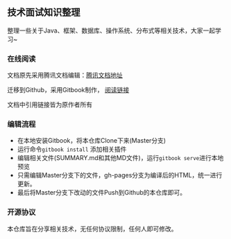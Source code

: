 ## 技术面试知识整理

整理一些关于Java、框架、数据库、操作系统、分布式等相关技术，大家一起学习~

### 在线阅读

文档原先采用腾讯文档编辑：[腾讯文档地址](https://docs.qq.com/doc/BtY1hJ0WeKHG4ACmux1ENFld0aA0Dd1Lvgil3LWRcK1rTcgj0UCftO2koYic4e2A4C0bGqMb2)

迁移到Github，采用Gitbook制作，
[阅读链接](https://zzuli-tech.github.io/interview/index.html)

文档中引用链接皆为原作者所有

### 编辑流程

- 在本地安装Gitbook，将本仓库Clone下来(Master分支)
- 运行命令`gitbook install` 添加相关插件
- 编辑相关文件(SUMMARY.md和其他MD文件)，运行`gitbook serve`进行本地预览
- 只需编辑Master分支下的文件，gh-pages分支为编译后的HTML，统一进行更新。
- 最后将Master分支下改动的文件Push到Github的本仓库即可。

### 开源协议

本仓库旨在分享相关技术，无任何协议限制，任何人即可修改。





